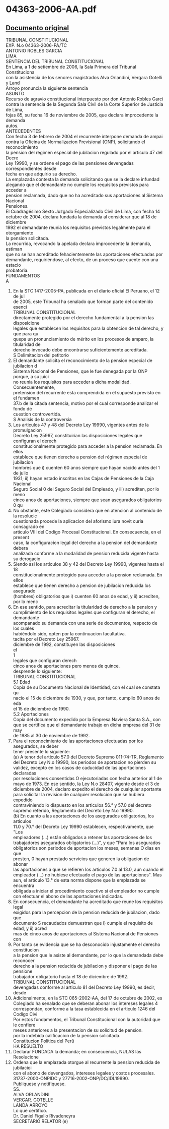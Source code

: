 
04363-2006-AA.pdf
=================
  
[Documento original](https://tc.gob.pe/jurisprudencia/2007/04363-2006-AA.pdf)  
---  
TRIBUNAL CONSTITUCIONAL  
EXP. N.o 04363-2006-PA/TC  
ANTONIO ROBLES GARCIA  
LIMA  
SENTENCIA DEL TRIBUNAL CONSTITUCIONAL  
En Lima, a 1 de setiembre de 2006, la Sala Primera del Tribunal Constituciona  
con la asistencia de los senores magistrados Alva Orlandini, Vergara Gotelli y Land  
Arroyo pronuncia la siguiente sentencia  
ASUNTO  
Recurso de agravio constitucional interpuesto por don Antonio Robles Garci  
contra la sentencia de la Segunda Sala Civil de la Corte Superior de Justicia de Lima,  
fojas 85, su fecha 16 de noviembre de 2005, que declara improcedente la demanda  
autos.  
ANTECEDENTES  
Con fecha 3 de febrero de 2004 el recurrente interpone demanda de ampai  
contra la Oficina de Normalizacion Previsional (ONP), solicitando el reconocimiento  
la pension del régimen especial de jubilacion regulado por el articulo 47 del Decre  
Ley 19990, y se ordene el pago de las pensiones devengadas correspondientes desde  
fecha en que adquirio su derecho.  
La emplazada contesta la demanda solicitando que se la declare infundad  
alegando que el demandante no cumple los requisitos previstos para acceder a  
pension reclamada, dado que no ha acreditado sus aportaciones al Sistema Nacional  
Pensiones.  
El Cuadragésimo Sexto Juzgado Especializado Civil de Lima, con fecha 14  
octubre de 2004, declara fundada la demanda al considerar que al 18 de diciembre  
1992 el demandante reunia los requisitos previstos legalmente para el otorgamiento  
la pension solicitada.  
La recurrida, revocando la apelada declara improcedente la demanda, estiman  
que no se han acreditado fehacientemente las aportaciones efectuadas por  
demandante, requiriéndose, al efecto, de un proceso que cuente con una estacio  
probatoria.  
FUNDAMENTOS  
A  
1. En la STC 1417-2005-PA, publicada en el diario oficial El Peruano, el 12 de jul  
de 2005, este Tribunal ha senalado que forman parte del contenido esenci  
TRIBUNAL CONSTITUCIONAL  
directamente protegido por el derecho fundamental a la pension las disposicione  
legales que establecen los requisitos para la obtencion de tal derecho, y que para qu  
quepa un pronunciamiento de mérito en los procesos de amparo, la titularidad de  
derecho invocado debe encontrarse suficientemente acreditada.  
S Delimitacion del petitorio  
2. El demandante solicita el reconocimiento de la pension especial de jubilacion d  
Sistema Nacional de Pensiones, que le fue denegada por la ONP porque, a su juici  
no reunia los requisitos para acceder a dicha modalidad. Consecuentemente,  
pretension del recurrente esta comprendida en el supuesto previsto en el fundamen  
37.b de la citada sentencia, motivo por el cual corresponde analizar el fondo de  
cuestion controvertida.  
S Analisis de la controversia  
3. Los articulos 47 y 48 del Decreto Ley 19990, vigentes antes de la promulgacion  
Decreto Ley 25967, constituirian las disposiciones legales que configuran el derech  
constitucionalmente protegido para acceder a la pension reclamada. En ellos  
establece que tienen derecho a pension del régimen especial de jubilacion  
hombres que i) cuenten 60 anos siempre que hayan nacido antes del 1 de julio  
1931; ii) hayan estado inscritos en las Cajas de Pensiones de la Caja Nacional  
$eguro Social 0 del Seguro Social del Empleado, y iii) acrediten, por lo meno  
cinco anos de aportaciones, siempre que sean asegurados obligatorios 0 qu  
4. No obstante, este Colegiado considera que en atencion al contenido de la resolucic  
cuestionada procede la aplicacion del aforismo iura novit curia consagrado en  
articulo VIII del Codigo Procesal Constitucional. En consecuencia, en el present  
caso, la configuracion legal del derecho a la pension del demandante debera  
analizada conforme a la modalidad de pension reducida vigente hasta su derogacio  
3. Siendo asi los articulos 38 y 42 del Decreto Ley 19990, vigentes hasta el 18  
constitucionalmente protegido para acceder a la pension reclamada. En ellos  
establece que tienen derecho a pension de jubilacion reducida los asegurado  
(hombres) obligatorios que i) cuenten 60 anos de edad, y ii) acrediten, por lo menc  
5. En ese sentido, para acreditar la titularidad de derecho a la pension y  
cumplimiento de los requisitos legales que configuran el derecho, el demandante  
acompanado su demanda con una serie de documentos, respecto de los cuales  
habiéndolo sido, opten por la continuacion facultativa.  
tacita por el Decreto Ley 25967.  
diciembre de 1992, constituyen las disposiciones  
el  
1  
legales que configuran derech  
cinco anos de aportaciones pero menos de quince.  
desprende lo siguiente:  
TRIBUNAL CONSTITUCIONAL  
5.1 Edad  
Copia de su Documento Nacional de Identidad, con el cual se constata qu  
nacio el 15 de diciembre de 1930, y que, por tanto, cumplio 60 anos de eda  
el 15 de diciembre de 1990.  
5.2 Aportaciones  
Copia del documento expedido por la Empresa Naviera Santa S.A., con  
que se certifica que el demandante trabajo en dicha empresa del 31 de may  
de 1985 al 30 de noviembre de 1992.  
6. Para el reconocimiento de las aportaciones efectuadas por los asegurados, se deber  
tener presente lo siguiente:  
(a) A tenor del articulo 57.0 del Decreto Supremo 011-74-TR, Reglamento  
del Decreto Ley N.o 19990, los periodos de aportacion no pierden su  
validez, excepto en los casos de caducidad de las aportaciones declaradas  
por resoluciones consentidas O ejecutoriadas con fecha anterior al 1 de  
mayo de 1973. En ese sentido, la Ley N.o 28407, vigente desde el 3 de  
diciembre de 2004, declaro expedito el derecho de cualquier aportante  
para solicitar la revision de cualquier resolucion que se hubiera expedido  
contraviniendo lo dispuesto en los articulos 56.° y 57.0 del decreto  
supremo referido, Reglamento del Decreto Ley N.o 19990.  
(b) En cuanto a las aportaciones de los asegurados obligatorios, los articulos  
11.0 y 70.° del Decreto Ley 19990 establecen, respectivamente, que "Los  
empleadores (...) estân obligados a retener las aportaciones de los  
trabajadores asegurados obligatorios (...)", y que "Para los asegurados  
obligatorios son periodos de aportacion los meses, semanas O dias en que  
presten, 0 hayan prestado servicios que generen la obligacion de abonar  
las aportaciones a que se refieren los articulos 7.0 al 13.0, aun cuando el  
empleador (...) no hubiese efectuado el pago de las aportaciones". Mas  
aun, el articulo 13.° de esta norma dispone que la emplazada se encuentra  
obligada a iniciar el procedimiento coactivo si el empleador no cumple  
con efectuar el abono de las aportaciones indicadas.  
7. En consecuencia, el demandante ha acreditado que reune los requisitos legal  
exigidos para la percepcion de la pension reducida de jubilacion, dado que  
documento S recaudados demuestran que i) cumple el requisito de edad, y ii) acred  
mas de cinco anos de aportaciones al Sistema Nacional de Pensiones con  
8. Por tanto se evidencia que se ha desconocido injustamente el derecho constitucion  
a la pension que le asiste al demandante, por lo que la demandada debe reconocer  
derecho a la pension reducida de jubilacion y disponer el pago de las pensione  
trabajador obligatorio hasta el 18 de diciembre de 1992.  
TRIBUNAL CONSTITUCIONAL  
devengadas conforme al articulo 81 del Decreto Ley 19990, es decir, desde  
9. Adicionalmente, en la STC 065-2002-AA, del 17 de octubre de 2002, es  
Colegiado ha senalado que se deberan abonar los intereses legales 4  
correspondan, conforme a la tasa establecida en el articulo 1246 del Codigo Civi  
Por estos fundamentos, el Tribunal Constitucional con la autoridad que le confiere  
meses anteriores a la presentacion de su solicitud de pension.  
por la indebida calificacion de la pension solicitada.  
Constitucion Politica del Perû  
HA RESUELTO  
1. Declarar FUNDADA la demanda; en consecuencia, NULAS las Resolucione  
2. Ordena que la emplazada otorgue al recurrente la pension reducida de jubilacioi  
con el abono de devengados, intereses legales y costos procesales.  
31737-2000-ONPIDC y 27716-2002-ONP/DC/IDL19990.  
Publiquese y notifiquese.  
SS.  
ALVA ORLANDINI  
VERGAR. GOTELLE  
LANDA ARROYO  
Lo que certifico.  
Dr. Daniel Figallo Rivadeneyra  
SECRETARIO RELATOR (e)